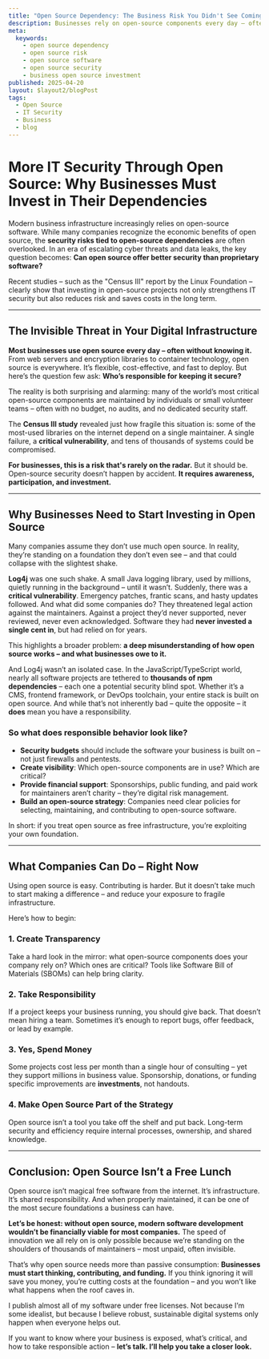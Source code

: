 ```yaml
---
title: "Open Source Dependency: The Business Risk You Didn't See Coming"
description: Businesses rely on open-source components every day – often without realizing how deeply dependent and vulnerable they’ve become. This article explains the risks and offers a way forward.
meta:
  keywords:
    - open source dependency
    - open source risk
    - open source software
    - open source security
    - business open source investment
published: 2025-04-20
layout: $layout2/blogPost
tags:
  - Open Source
  - IT Security
  - Business
  - blog
---
```


# More IT Security Through Open Source: Why Businesses Must Invest in Their Dependencies

Modern business infrastructure increasingly relies on open-source software. While many companies recognize the economic benefits of open source, the **security risks tied to open-source dependencies** are often overlooked. In an era of escalating cyber threats and data leaks, the key question becomes: **Can open source offer better security than proprietary software?**

Recent studies – such as the "Census III" report by the Linux Foundation – clearly show that investing in open-source projects not only strengthens IT security but also reduces risk and saves costs in the long term.

---

## The Invisible Threat in Your Digital Infrastructure

**Most businesses use open source every day – often without knowing it.** From web servers and encryption libraries to container technology, open source is everywhere. It’s flexible, cost-effective, and fast to deploy. But here’s the question few ask: **Who’s responsible for keeping it secure?**

The reality is both surprising and alarming: many of the world’s most critical open-source components are maintained by individuals or small volunteer teams – often with no budget, no audits, and no dedicated security staff.

The **Census III study** revealed just how fragile this situation is: some of the most-used libraries on the internet depend on a single maintainer. A single failure, a **critical vulnerability**, and tens of thousands of systems could be compromised.

**For businesses, this is a risk that's rarely on the radar.** But it should be. Open-source security doesn’t happen by accident. **It requires awareness, participation, and investment.**

---

## Why Businesses Need to Start Investing in Open Source

Many companies assume they don’t use much open source. In reality, they’re standing on a foundation they don’t even see – and that could collapse with the slightest shake.

**Log4j** was one such shake. A small Java logging library, used by millions, quietly running in the background – until it wasn’t. Suddenly, there was a **critical vulnerability**. Emergency patches, frantic scans, and hasty updates followed. And what did some companies do? They threatened legal action against the maintainers. Against a project they’d never supported, never reviewed, never even acknowledged. Software they had **never invested a single cent in**, but had relied on for years.

This highlights a broader problem: **a deep misunderstanding of how open source works – and what businesses owe to it.**

And Log4j wasn’t an isolated case. In the JavaScript/TypeScript world, nearly all software projects are tethered to **thousands of npm dependencies** – each one a potential security blind spot. Whether it’s a CMS, frontend framework, or DevOps toolchain, your entire stack is built on open source. And while that’s not inherently bad – quite the opposite – it **does** mean you have a responsibility.

### So what does responsible behavior look like?

- **Security budgets** should include the software your business is built on – not just firewalls and pentests.
- **Create visibility**: Which open-source components are in use? Which are critical?
- **Provide financial support**: Sponsorships, public funding, and paid work for maintainers aren’t charity – they’re digital risk management.
- **Build an open-source strategy**: Companies need clear policies for selecting, maintaining, and contributing to open-source software.

In short: if you treat open source as free infrastructure, you’re exploiting your own foundation.

---

## What Companies Can Do – Right Now

Using open source is easy. Contributing is harder. But it doesn’t take much to start making a difference – and reduce your exposure to fragile infrastructure.

Here’s how to begin:

### 1. **Create Transparency**

Take a hard look in the mirror: what open-source components does your company rely on? Which ones are critical? Tools like Software Bill of Materials (SBOMs) can help bring clarity.

### 2. **Take Responsibility**

If a project keeps your business running, you should give back. That doesn’t mean hiring a team. Sometimes it’s enough to report bugs, offer feedback, or lead by example.

### 3. **Yes, Spend Money**

Some projects cost less per month than a single hour of consulting – yet they support millions in business value. Sponsorship, donations, or funding specific improvements are **investments**, not handouts.

### 4. **Make Open Source Part of the Strategy**

Open source isn’t a tool you take off the shelf and put back. Long-term security and efficiency require internal processes, ownership, and shared knowledge.

---

## Conclusion: Open Source Isn’t a Free Lunch

Open source isn’t magical free software from the internet. It’s infrastructure. It’s shared responsibility. And when properly maintained, it can be one of the most secure foundations a business can have.

**Let’s be honest: without open source, modern software development wouldn’t be financially viable for most companies.** The speed of innovation we all rely on is only possible because we’re standing on the shoulders of thousands of maintainers – most unpaid, often invisible.

That’s why open source needs more than passive consumption:
**Businesses must start thinking, contributing, and funding.**
If you think ignoring it will save you money, you’re cutting costs at the foundation – and you won’t like what happens when the roof caves in.

I publish almost all of my software under free licenses. Not because I’m some idealist, but because I believe robust, sustainable digital systems only happen when everyone helps out.

If you want to know where your business is exposed, what’s critical, and how to take responsible action – **let’s talk. I’ll help you take a closer look.**
